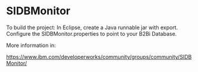 # SIDBMonitor

To build the project: In Eclipse, create a Java runnable jar with export.
Configure the SIDBMonitor.properties to point to your B2Bi Database.

More information in:

https://www.ibm.com/developerworks/community/groups/community/SIDBMonitor/
